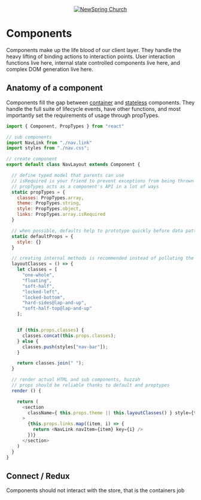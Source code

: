<p align="center" >
  <a href="http://newspring.cc">
    <img src="https://s3.amazonaws.com/ns.images/newspring/icons/newspring-church-logo-black.png" alt="NewSpring Church" title="NewSpring Church" />
  </a>
</p>

Components
=======================

Components make up the life blood of our client layer. They handle the heavy lifting of binding actions to interaction points. User interaction functions live here, internal state controlled components live here, and complex DOM generation live here.

## Anatomy of a component

Components fill the gap between [container](./containers.md) and [stateless](./stateless) components. They handle the full suite of lifecycle events, have other functions, and most importantly set the requirements of usage through propTypes.

```javascript
import { Component, PropTypes } from "react"

// sub components
import NavLink from "./nav.link"
import styles from "./nav.css";

// create component
export default class NavLayout extends Component {

  // define typed model that parents can use
  // isRequired is your friend to prevent exceptions from being thrown
  // propTypes acts as a component's API in a lot of ways
  static propTypes = {
    classes: PropTypes.array,
    theme: PropTypes.string,
    style: PropTypes.object,
    links: PropTypes.array.isRequired
  }

  // when possible, defaults help to prototype quickly before data patterns are set
  static defaultProps = {
    style: {}
  }

  // creating internal methods is recommended instead of polluting the render function
  layoutClasses = () => {
    let classes = [
      "one-whole",
      "floating",
      "soft-half",
      "locked-left",
      "locked-bottom",
      "hard-sides@lap-and-up",
      "soft-half-top@lap-and-up"
    ];


    if (this.props.classes) {
      classes.concat(this.props.classes);
    } else {
      classes.push(styles["nav-bar"]);
    }

    return classes.join(" ");
  }

  // render actual HTML and sub components, huzzah
  // props should be reliable thanks to default and proptypes
  render () {

    return (
      <section
        className={ this.props.theme || this.layoutClasses() } style={this.props.style}
      >
        {this.props.links.map((item, i) => {
          return <NavLink navItem={item} key={i} />
        })}
      </section>
    )
  }
}

```

## Connect / Redux

Components should not interact with the store, that is the containers job

